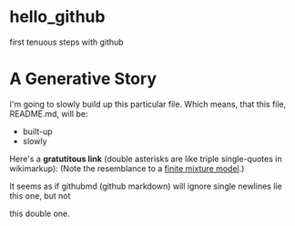 hello_github
============

first tenuous steps with github

# A Generative Story

I'm going to slowly build up this particular file. Which means, that this file, README.md, will be:

* built-up
* slowly

Here's a **gratutitous link** (double asterisks are like triple  single-quotes in wikimarkup):
(Note the resemblance to a [finite mixture model](http://en.wikipedia.org/wiki/Mixture_model).)

It seems as if githubmd (github markdown) will ignore
single newlines lie this one, but not

this double one.

